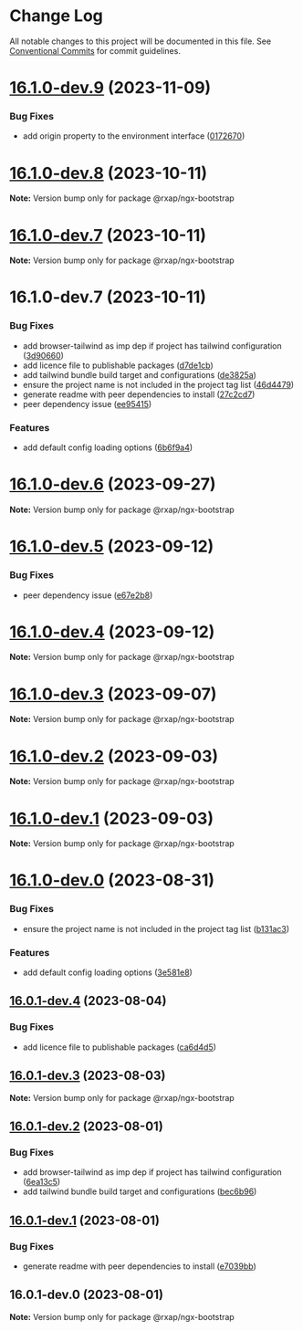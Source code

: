 # Change Log

All notable changes to this project will be documented in this file.
See [Conventional Commits](https://conventionalcommits.org) for commit guidelines.

# [16.1.0-dev.9](https://gitlab.com/rxap/packages/compare/@rxap/ngx-bootstrap@16.1.0-dev.8...@rxap/ngx-bootstrap@16.1.0-dev.9) (2023-11-09)

### Bug Fixes

- add origin property to the environment interface ([0172670](https://gitlab.com/rxap/packages/commit/0172670c252dfe1753ed72c99bf53b9da50eb908))

# [16.1.0-dev.8](https://gitlab.com/rxap/packages/compare/@rxap/ngx-bootstrap@16.1.0-dev.7...@rxap/ngx-bootstrap@16.1.0-dev.8) (2023-10-11)

**Note:** Version bump only for package @rxap/ngx-bootstrap

# [16.1.0-dev.7](https://gitlab.com/rxap/packages/compare/@rxap/ngx-bootstrap@16.1.0-dev.7...@rxap/ngx-bootstrap@16.1.0-dev.7) (2023-10-11)

**Note:** Version bump only for package @rxap/ngx-bootstrap

# 16.1.0-dev.7 (2023-10-11)

### Bug Fixes

- add browser-tailwind as imp dep if project has tailwind configuration ([3d90660](https://gitlab.com/rxap/packages/commit/3d906604470f4f26d157f4683afe72b3dd8baae3))
- add licence file to publishable packages ([d7de1cb](https://gitlab.com/rxap/packages/commit/d7de1cb9db1bd1628f37084e3b0ffd1755aa75f6))
- add tailwind bundle build target and configurations ([de3825a](https://gitlab.com/rxap/packages/commit/de3825a0e2977389f81cc4ce63e510767ca25810))
- ensure the project name is not included in the project tag list ([46d4479](https://gitlab.com/rxap/packages/commit/46d44798258ea1b20df9d4408b9c0809f55027b2))
- generate readme with peer dependencies to install ([27c2cd7](https://gitlab.com/rxap/packages/commit/27c2cd7d98f0c8a499b8c30719f49d69e4970ae9))
- peer dependency issue ([ee95415](https://gitlab.com/rxap/packages/commit/ee95415370d9ef2396916d6c25061a0df791034a))

### Features

- add default config loading options ([6b6f9a4](https://gitlab.com/rxap/packages/commit/6b6f9a46fd9c5dc9d5de1134c7baf9d0a93befa3))

# [16.1.0-dev.6](https://gitlab.com/rxap/packages/compare/@rxap/ngx-bootstrap@16.1.0-dev.5...@rxap/ngx-bootstrap@16.1.0-dev.6) (2023-09-27)

**Note:** Version bump only for package @rxap/ngx-bootstrap

# [16.1.0-dev.5](https://gitlab.com/rxap/packages/compare/@rxap/ngx-bootstrap@16.1.0-dev.4...@rxap/ngx-bootstrap@16.1.0-dev.5) (2023-09-12)

### Bug Fixes

- peer dependency issue ([e67e2b8](https://gitlab.com/rxap/packages/commit/e67e2b8eb884b598536d16c2c544a9ad9be5b53e))

# [16.1.0-dev.4](https://gitlab.com/rxap/packages/compare/@rxap/ngx-bootstrap@16.1.0-dev.3...@rxap/ngx-bootstrap@16.1.0-dev.4) (2023-09-12)

**Note:** Version bump only for package @rxap/ngx-bootstrap

# [16.1.0-dev.3](https://gitlab.com/rxap/packages/compare/@rxap/ngx-bootstrap@16.1.0-dev.2...@rxap/ngx-bootstrap@16.1.0-dev.3) (2023-09-07)

**Note:** Version bump only for package @rxap/ngx-bootstrap

# [16.1.0-dev.2](https://gitlab.com/rxap/packages/compare/@rxap/ngx-bootstrap@16.1.0-dev.1...@rxap/ngx-bootstrap@16.1.0-dev.2) (2023-09-03)

**Note:** Version bump only for package @rxap/ngx-bootstrap

# [16.1.0-dev.1](https://gitlab.com/rxap/packages/compare/@rxap/ngx-bootstrap@16.1.0-dev.0...@rxap/ngx-bootstrap@16.1.0-dev.1) (2023-09-03)

**Note:** Version bump only for package @rxap/ngx-bootstrap

# [16.1.0-dev.0](https://gitlab.com/rxap/packages/compare/@rxap/ngx-bootstrap@16.0.1-dev.4...@rxap/ngx-bootstrap@16.1.0-dev.0) (2023-08-31)

### Bug Fixes

- ensure the project name is not included in the project tag list ([b131ac3](https://gitlab.com/rxap/packages/commit/b131ac3bd92b3b8799d62f15bbd30a1997d7c753))

### Features

- add default config loading options ([3e581e8](https://gitlab.com/rxap/packages/commit/3e581e826af8980ce07cf9b8d43d79b5fde2e677))

## [16.0.1-dev.4](https://gitlab.com/rxap/packages/compare/@rxap/ngx-bootstrap@16.0.1-dev.3...@rxap/ngx-bootstrap@16.0.1-dev.4) (2023-08-04)

### Bug Fixes

- add licence file to publishable packages ([ca6d4d5](https://gitlab.com/rxap/packages/commit/ca6d4d509a743b89bad5ed7ae935d3007231705a))

## [16.0.1-dev.3](https://gitlab.com/rxap/packages/compare/@rxap/ngx-bootstrap@16.0.1-dev.2...@rxap/ngx-bootstrap@16.0.1-dev.3) (2023-08-03)

**Note:** Version bump only for package @rxap/ngx-bootstrap

## [16.0.1-dev.2](https://gitlab.com/rxap/packages/compare/@rxap/ngx-bootstrap@16.0.1-dev.1...@rxap/ngx-bootstrap@16.0.1-dev.2) (2023-08-01)

### Bug Fixes

- add browser-tailwind as imp dep if project has tailwind configuration ([6ea13c5](https://gitlab.com/rxap/packages/commit/6ea13c5f9b4e652436bf1da879b564d1ed7b8061))
- add tailwind bundle build target and configurations ([bec6b96](https://gitlab.com/rxap/packages/commit/bec6b96be15bbc11ad072ccefdcaf7df9e8fea52))

## [16.0.1-dev.1](https://gitlab.com/rxap/packages/compare/@rxap/ngx-bootstrap@16.0.1-dev.0...@rxap/ngx-bootstrap@16.0.1-dev.1) (2023-08-01)

### Bug Fixes

- generate readme with peer dependencies to install ([e7039bb](https://gitlab.com/rxap/packages/commit/e7039bb5e86ffeadfe7cc92d5fc71d32f8efb4fb))

## 16.0.1-dev.0 (2023-08-01)

**Note:** Version bump only for package @rxap/ngx-bootstrap
